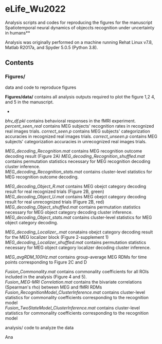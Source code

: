 # eLife_Wu2022

Analysis scripts and codes for reproducing the figures for the manuscript Spatiotemporal neural dynamics of objeccts recognition under uncertainty in humans**

Analysis was originally performed on a machine running Rehat Linux v7.8, Matlab R2017a, and Spyder 5.0.5 (Python 3.8).

## Contents

### **Figures/**
data and code to reproduce figures

**Figures/data/** contains all analysis outputs required to plot the figure 1,2 4, and 5 in the manuscript. 

*
*bhv_df.pkl* contains behavioral responses in the fMRI experiment.
*percent_seen_real* contains MEG subjects' recognition rates in recognized real images trials.
*correct_seen.p* contains MEG subjects' categorization accuracies in recognized real images trials.
*correct_unseen.p* contains MEG subjects' categorization accuracies in unrecognized real images trials.

*MEG_decoding_Recognition.mat* contains MEG recognition outcome decoding result (Figure 2A)
*MEG_decoding_Recognition_shuffled.mat* contains permutation statistics necessary for MEG recognition decoding cluster inference.  
*MEG_decoding_Recognition_stats.mat* contains cluster-level statistics for MEG recognition outcome decoding.    

*MEG_decoding_Object_R.mat* contains MEG obejct category decoding result for real recognized trials (Figure 2B, green)
*MEG_decoding_Object_U.mat* contains MEG obejct category decoding result for real unrecognized trials (Figure 2B, red)
*MEG_decoding_Object_shuffled.mat* contains permutation statistics necessary for MEG object category decoding cluster inference.  
*MEG_decoding_Object_stats.mat* contains cluster-level statistics for MEG object category decoding.

*MEG_decoding_Localizer_.mat* conatains obejct category decoding result for the MEG localizer block (Figure 2-supplement 1)
*MEG_decoding_Localizer_shuffled.mat* contains permutation statistics necessary for MEG object category localizer decoding cluster inference. 

*MEG_avgRDM_100Hz.mat* contains group-average MEG RDMs for time points corresponding to Figure 2C and D     

*Fusion_Commonality.mat* contains commonality coefficients for all ROIs included in the analysis (Figure 4 and 5).  
*Fusion_MEG-MRI Correlation.mat* contains the bivariate correlations (Spearman's rho) between MEG and fMRI RDMs 
*Fusion_RecognitionModel_ClusterInference.mat* contains cluster-level statistics for commonality coefficients corresponding to the recognition model  
*Fusion_TwoStateModel_ClusterInference.mat* contains cluster-level statistics for commonality coefficients corresponding to the recognition model 







analysis/
code to analyze the data

Ana
